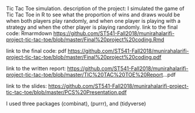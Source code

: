 
Tic Tac Toe simulation. description of the project: I simulated the game
of Tic Tac Toe in R to see what the proportion of wins and draws would
be when both players play randomly, and when one player is playing with
a strategy and when the other player is playing randomly. link to the
final code: Rmarmdown
<https://github.com/ST541-Fall2018/munirahalarifi-project-tic-tac-toe/blob/master/Final%20project%20coding.Rmd>

link to the final code: pdf
<https://github.com/ST541-Fall2018/munirahalarifi-project-tic-tac-toe/blob/master/Final%20project%20coding.pdf>

link to the written report:
<https://github.com/ST541-Fall2018/munirahalarifi-project-tic-tac-toe/blob/master/TIC%20TAC%20TOE%20Report>…pdf

link to the slides:
<https://github.com/ST541-Fall2018/munirahalarifi-project-tic-tac-toe/blob/master/PCS%20Presentation.pdf>

I used three packages (combinat), (purrr), and (tidyverse)

